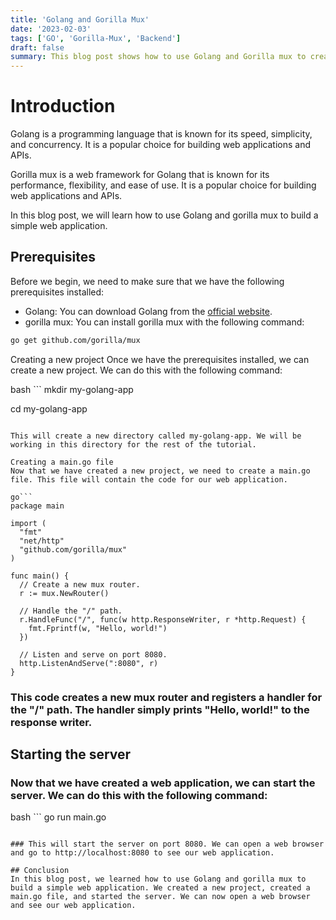 ```yaml
---
title: 'Golang and Gorilla Mux'
date: '2023-02-03'
tags: ['GO', 'Gorilla-Mux', 'Backend']
draft: false
summary: This blog post shows how to use Golang and Gorilla mux to create a simple web application. The steps are to create a new project, create a main.go file, and start the server.
---
```


# Introduction

Golang is a programming language that is known for its speed, simplicity, and concurrency. It is a popular choice for building web applications and APIs.

Gorilla mux is a web framework for Golang that is known for its performance, flexibility, and ease of use. It is a popular choice for building web applications and APIs.

In this blog post, we will learn how to use Golang and gorilla mux to build a simple web application.

## Prerequisites

Before we begin, we need to make sure that we have the following prerequisites installed:

- Golang: You can download Golang from the [official website](https://golang.org/dl/).
- gorilla mux: You can install gorilla mux with the following command:

```bash
go get github.com/gorilla/mux
```

Creating a new project
Once we have the prerequisites installed, we can create a new project. We can do this with the following command:

bash ```
mkdir my-golang-app

cd my-golang-app

````

This will create a new directory called my-golang-app. We will be working in this directory for the rest of the tutorial.

Creating a main.go file
Now that we have created a new project, we need to create a main.go file. This file will contain the code for our web application.

go```
package main

import (
  "fmt"
  "net/http"
  "github.com/gorilla/mux"
)

func main() {
  // Create a new mux router.
  r := mux.NewRouter()

  // Handle the "/" path.
  r.HandleFunc("/", func(w http.ResponseWriter, r *http.Request) {
    fmt.Fprintf(w, "Hello, world!")
  })

  // Listen and serve on port 8080.
  http.ListenAndServe(":8080", r)
}
````

### This code creates a new mux router and registers a handler for the "/" path. The handler simply prints "Hello, world!" to the response writer.

## Starting the server

### Now that we have created a web application, we can start the server. We can do this with the following command:

bash ```
go run main.go

```

### This will start the server on port 8080. We can open a web browser and go to http://localhost:8080 to see our web application.

## Conclusion
In this blog post, we learned how to use Golang and gorilla mux to build a simple web application. We created a new project, created a main.go file, and started the server. We can now open a web browser and see our web application.
```
